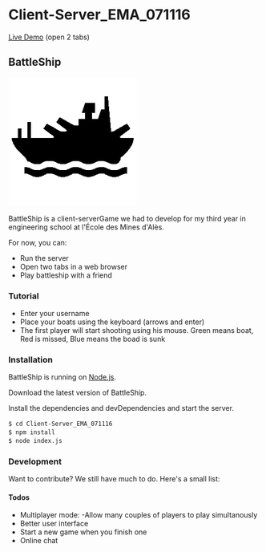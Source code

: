 # Client-Server_EMA_071116

[Live Demo](http://battleship-ema.herokuapp.com/) (open 2 tabs)

## BattleShip

[![LogoBattleShip](https://github.com/DavAnaton/Client-Server_EMA_071116/raw/master/Docs/logo.png)]()

BattleShip is a client-serverGame we had to develop for my third year in engineering school at l'École des Mines d'Alès.

For now, you can:
  - Run the server
  - Open two tabs in a web browser
  - Play battleship with a friend

### Tutorial

 - Enter your username
 - Place your boats using the keyboard (arrows and enter)
 - The first player will start shooting using his mouse. Green means boat, Red is missed, Blue means the boad is sunk

### Installation

BattleShip is running on [Node.js](https://nodejs.org/).

Download the latest version of BattleShip.

Install the dependencies and devDependencies and start the server.

```sh
$ cd Client-Server_EMA_071116
$ npm install
$ node index.js
```

### Development

Want to contribute?
We still have much to do. Here's a small list:
#### Todos

- Multiplayer mode:
-Allow many couples of players to play simultanously
- Better user interface
- Start a new game when you finish one
- Online chat
